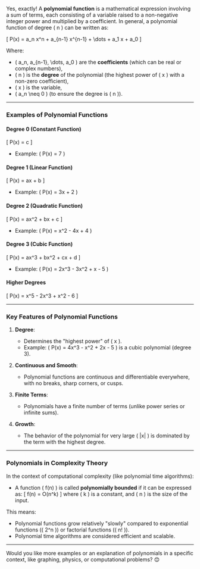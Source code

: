 Yes, exactly! A **polynomial function** is a mathematical expression involving a sum of terms, each consisting of a variable raised to a non-negative integer power and multiplied by a coefficient. In general, a polynomial function of degree \( n \) can be written as:

\[
P(x) = a_n x^n + a_{n-1} x^{n-1} + \dots + a_1 x + a_0
\]

Where:
- \( a_n, a_{n-1}, \dots, a_0 \) are the **coefficients** (which can be real or complex numbers),
- \( n \) is the **degree** of the polynomial (the highest power of \( x \) with a non-zero coefficient),
- \( x \) is the variable,
- \( a_n \neq 0 \) (to ensure the degree is \( n \)).

---

### **Examples of Polynomial Functions**
#### **Degree 0 (Constant Function)**
\[
P(x) = c
\]
- Example: \( P(x) = 7 \)

#### **Degree 1 (Linear Function)**
\[
P(x) = ax + b
\]
- Example: \( P(x) = 3x + 2 \)

#### **Degree 2 (Quadratic Function)**
\[
P(x) = ax^2 + bx + c
\]
- Example: \( P(x) = x^2 - 4x + 4 \)

#### **Degree 3 (Cubic Function)**
\[
P(x) = ax^3 + bx^2 + cx + d
\]
- Example: \( P(x) = 2x^3 - 3x^2 + x - 5 \)

#### **Higher Degrees**
\[
P(x) = x^5 - 2x^3 + x^2 - 6
\]

---

### **Key Features of Polynomial Functions**
1. **Degree**:
   - Determines the "highest power" of \( x \).
   - Example: \( P(x) = 4x^3 - x^2 + 2x - 5 \) is a cubic polynomial (degree 3).

2. **Continuous and Smooth**:
   - Polynomial functions are continuous and differentiable everywhere, with no breaks, sharp corners, or cusps.

3. **Finite Terms**:
   - Polynomials have a finite number of terms (unlike power series or infinite sums).

4. **Growth**:
   - The behavior of the polynomial for very large \( |x| \) is dominated by the term with the highest degree.

---

### **Polynomials in Complexity Theory**
In the context of computational complexity (like polynomial time algorithms):
- A function \( f(n) \) is called **polynomially bounded** if it can be expressed as:
  \[
  f(n) = O(n^k)
  \]
  where \( k \) is a constant, and \( n \) is the size of the input.

This means:
- Polynomial functions grow relatively "slowly" compared to exponential functions (\( 2^n \)) or factorial functions (\( n! \)).
- Polynomial time algorithms are considered efficient and scalable.

---

Would you like more examples or an explanation of polynomials in a specific context, like graphing, physics, or computational problems? 😊

